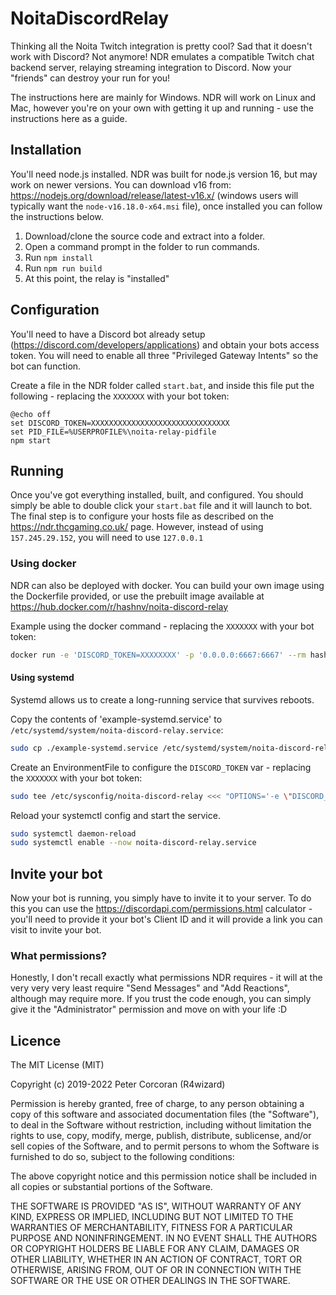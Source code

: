 # NoitaDiscordRelay
Thinking all the Noita Twitch integration is pretty cool? Sad that it doesn't work with Discord? Not anymore! NDR emulates a compatible Twitch chat backend server, relaying streaming integration to Discord. Now your "friends" can destroy your run for you!

The instructions here are mainly for Windows. NDR will work on Linux and Mac, however you're on your own with getting it up and running - use the instructions here as a guide.

## Installation
You'll need node.js installed. NDR was built for node.js version 16, but may work on newer versions. You can download v16 from: https://nodejs.org/download/release/latest-v16.x/ (windows users will typically want the `node-v16.18.0-x64.msi` file), once installed you can follow the instructions below.

1. Download/clone the source code and extract into a folder.
2. Open a command prompt in the folder to run commands.
3. Run `npm install`
4. Run `npm run build`
5. At this point, the relay is "installed"

## Configuration
You'll need to have a Discord bot already setup (https://discord.com/developers/applications) and obtain your bots access token. You will need to enable all three "Privileged Gateway Intents" so the bot can function.

Create a file in the NDR folder called `start.bat`, and inside this file put the following - replacing the `XXXXXXX` with your bot token:
```
@echo off
set DISCORD_TOKEN=XXXXXXXXXXXXXXXXXXXXXXXXXXXXXXX
set PID_FILE=%USERPROFILE%\noita-relay-pidfile
npm start
```

## Running
Once you've got everything installed, built, and configured. You should simply be able to double click your `start.bat` file and it will launch to bot. The final step is to configure your hosts file as described on the https://ndr.thcgaming.co.uk/ page. However, instead of using `157.245.29.152`, you will need to use `127.0.0.1`

### Using docker

NDR can also be deployed with docker. You can build your own image using the Dockerfile provided,
or use the prebuilt image available at https://hub.docker.com/r/hashnv/noita-discord-relay

Example using the docker command - replacing the `XXXXXXX` with your bot token:
```bash
docker run -e 'DISCORD_TOKEN=XXXXXXXX' -p '0.0.0.0:6667:6667' --rm hashnv/noita-discord-relay:latest
```

#### Using systemd

Systemd allows us to create a long-running service that survives reboots.

Copy the contents of 'example-systemd.service' to  `/etc/systemd/system/noita-discord-relay.service`:
```bash
sudo cp ./example-systemd.service /etc/systemd/system/noita-discord-relay.service
```

Create an EnvironmentFile to configure the `DISCORD_TOKEN` var - replacing the `XXXXXXX` with your bot token:
```bash
sudo tee /etc/sysconfig/noita-discord-relay <<< "OPTIONS='-e \"DISCORD_TOKEN=XXXXXXXX\"'"
```

Reload your systemctl config and start the service.
```bash
sudo systemctl daemon-reload
sudo systemctl enable --now noita-discord-relay.service
```

## Invite your bot
Now your bot is running, you simply have to invite it to your server. To do this you can use the https://discordapi.com/permissions.html calculator - you'll need to provide it your bot's Client ID and it will provide a link you can visit to invite your bot.

### What permissions?
Honestly, I don't recall exactly what permissions NDR requires - it will at the very very very least require "Send Messages" and "Add Reactions", although may require more. If you trust the code enough, you can simply give it the "Administrator" permission and move on with your life :D

## Licence
The MIT License (MIT)

Copyright (c) 2019-2022 Peter Corcoran (R4wizard)

Permission is hereby granted, free of charge, to any person obtaining a copy
of this software and associated documentation files (the "Software"), to deal
in the Software without restriction, including without limitation the rights
to use, copy, modify, merge, publish, distribute, sublicense, and/or sell
copies of the Software, and to permit persons to whom the Software is
furnished to do so, subject to the following conditions:

The above copyright notice and this permission notice shall be included in all
copies or substantial portions of the Software.

THE SOFTWARE IS PROVIDED "AS IS", WITHOUT WARRANTY OF ANY KIND, EXPRESS OR
IMPLIED, INCLUDING BUT NOT LIMITED TO THE WARRANTIES OF MERCHANTABILITY,
FITNESS FOR A PARTICULAR PURPOSE AND NONINFRINGEMENT. IN NO EVENT SHALL THE
AUTHORS OR COPYRIGHT HOLDERS BE LIABLE FOR ANY CLAIM, DAMAGES OR OTHER
LIABILITY, WHETHER IN AN ACTION OF CONTRACT, TORT OR OTHERWISE, ARISING FROM,
OUT OF OR IN CONNECTION WITH THE SOFTWARE OR THE USE OR OTHER DEALINGS IN THE
SOFTWARE.
